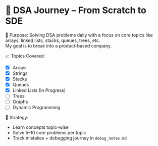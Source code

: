 # 🚀 DSA Journey – From Scratch to SDE

📌 Purpose:
Solving DSA problems daily with a focus on core topics like arrays, linked lists, stacks, queues, trees, etc.  
My goal is to break into a product-based company.

📈 Topics Covered:
- [x] Arrays
- [x] Strings
- [x] Stacks
- [x] Queues
- [x] Linked Lists (In Progress)
- [ ] Trees
- [ ] Graphs
- [ ] Dynamic Programming

🧠 Strategy:
- Learn concepts topic-wise
- Solve 5–10 core problems per topic
- Track mistakes + debugging journey in `debug_notes.md`
